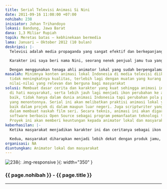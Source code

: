 ```yaml
---
title: Serial Televisi Animasi Si Nini
date: 2011-09-16 11:08:00 +07:00
nohibah: 238
inisiator: Johan Trihandoyo
lokasi: Bandung, Jawa Barat
dana: 1,3 Miliar Rupiah
topik: Meretas batas – kebhinekaan bermedia
lama: Januari – Oktober 2012 (10 bulan)
deskripsi: |-
  Televisi adalah media propaganda yang sangat efektif dan berkepanjangan, terutama jika menyangkut target penonton anak-anak. Dengan pemikiran tersebut, saya merancang konsep karakter yang diharapkan bisa menjadi ikon perubahan cara pandang bangsa ini ke arah yang lebih baik, tentunya dengan media serial televisi animasi.

  Karakter ini saya beri nama Nini, seorang nenek penjual jamu tua yang tinggal di pinggiran kota dengan segudang permasalahnya. Dengan genre komedi satir, mengangkat isu-isu terkini dan urgent, dan keberagaman masyarakat pinggiran, saya mengharapkan animasi ini bisa diterima semua kalangan masyarakat, tidak hanya sebagai media hiburan, tetapi juga media berpikir. Selain itu cerita dalam animasi ini juga bertema sentral tentang jamu, yang sekaligus bisa memperkuat branding/citra herbal alami Indonesia.

  Dengan menggunakan tenaga ahli animator lokal yang sudah berpengalaman, diharapkan kualitas animasi yang dihasilkan tidak akan kalah bersaing dengan animasi-animasi dari luar negeri. Serial animasi ini direncanakan untuk tayang 13 episode untuk satu season, dengan durasi 3 x 7 menit per episode. Dan ditayangkan di televisi nasional. Prototipe animasi ini bisa ditonton di link ini: http://www.youtube.com/watch?v=JW1DvLuxwlo. Page resminya di link ini http://www.facebook.com/animasinini
masalah: Minimnya konten animasi lokal Indonesia di media televisi diikuti dengan
  tidak meningkatnya kualitas, terlebih lagi dengan muatan yang kurang sesuai dengan
  nilai-nilai yang relevan dan berguna bagi masyarakat
solusi: Membuat dasar cerita dan karakter yang kuat sehingga animasi ini bisa diterima
  di hati masyarakat, serta lebih jauh lagi menjadi ikon perubahan ke arah yang lebih
  baik, tidak hanya dalam dunia animasi Indonesia tapi perubahan pola pikir masyarakat
  yang menontonnya. Serial ini akan melibatkan praktisi animasi lokal yang telah berpengalaman
  baik dalam projek di dalam maupun luar negeri. Juga scriptwriter yang berpengalaman
  dalam membuat naskah film seri. Secara teknis, animasi ini akan digarap menggunakan
  software berbasis Open Source sebagai program pemanfaatan teknologi tepat guna..
  Proyek ini akan memberi keuntungan kepada animator lokal dan masyarakat
keberhasilan: |-
  Ketika masyarakat menjadikan karakter ini dan ceritanya sebagai ikon dan perbincangan sehari-hari. Walaupun tidak bisa dijadikan tolak ukur pasti, namun dari situ kita bisa melihat tingkat apresiasi dan penerimaan masyarakat yang sudah sangat baik. Sebagai contoh kasus adalah serial animasi Ipin Upin, dimana dalam cara bersikap dan berbicara anak-anak sudah mengikuti karakter ikonik dalam serial tersebut.

  Kedua, masyarakat diharapkan menjadi lebih dekat dengan produk jamu, mereka tidak menjadikan jamu sebagai produk kelas dua dan bangga untuk mengkonsumsinya. Di sisi lain ada perubahan sikap positif yang diharapkan terjadi di masyarakat, contoh sederhana saja misalnya, membuang sampah pada tempatnya. Nilai-nilai sederhana seperti ini yang nanti akan dimasukkan ke dalam cerita serial animasi ini.
organisasi: NA
diuntungkan: Animator lokal dan masyarakat
---
```


![238](/static/img/hibahcmb/238.png){: .img-responsive }{: width="350" }

### {{ page.nohibah }} - {{ page.title }}

---
